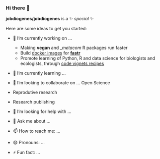 ### Hi there 👋


**jobdiogenes/jobdiogenes** is a ✨ _special_ ✨ 

Here are some ideas to get you started:

- 🔭 I’m currently working on ...
   - Making __vegan__ and __metacom_ R packages run faster 
   - Build [docker images](https://hub.docker.com/r/jobdiogenes/fastr) for [__fastr__](https://github.com/oracle/fastr)
   - Promote learning of Python, R and data science for biologists and ecologists, through [code vignets recipes](https://github.com/jobdiogenes/data-science-recipes) 

- 🌱 I’m currently learning ...
 
 
- 👯 I’m looking to collaborate on ...
  Open Science
 - Reprodutive research
 - Research publishing 

- 🤔 I’m looking for help with ...

- 💬 Ask me about ...

- 📫 How to reach me: ...

- 😄 Pronouns: ...

- ⚡ Fun fact: ...
